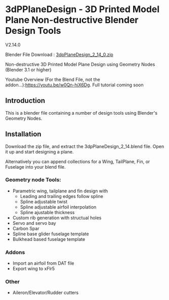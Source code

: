 # 3dPPlaneDesign - 3D Printed Model Plane Non-destructive Blender Design Tools
   
V2.14.0 

Blender File Download : [3dpPlaneDesign_2_14_0.zip](https://github.com/nerk987/3dpPlaneDesign/releases/download/v2.14.0/3dpPlaneDesign_2_14_0.zip) 

Non-destructive 3D Printed Model Plane Design using Geometry Nodes (Blender 3.1 or higher)

Youtube Overview (For the Blend File, not the addon...):https://youtu.be/w0Qn-hiX6Dg. Full tutorial coming soon

## Introduction
This is a blender file containing a number of design tools using Blender's Geometry Nodes.

## Installation
Download the zip file, and extract the 3dpPlaneDesign_2_14.blend file. Open it up and start designing a plane.

Alternatively you can append collections for a Wing, TailPlane, Fin, or Fuselage into your blend file. 

### Geometry node Tools:
* Parametric wing, tailplane and fin design with
    * Leading and trailing edges follow spline
    * Spline adjustable twist
    * Spline adjustable airfoil interpolation
    * Spline ajustable thickness
* Custom rib generation with structual holes
* Servo and servo bay
* Carbon Spar
* Spline base glider fuselage template
* Bulkhead based fuselage template

### Addons
* Import an airfoil from DAT file
* Export wing to xFlr5

### Other
* Aileron/Elevator/Rudder cutters









 
